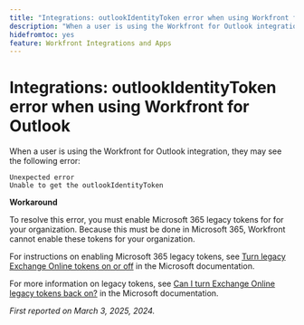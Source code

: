 ```yaml
---
title: "Integrations: outlookIdentityToken error when using Workfront for Outlook"
description: "When a user is using the Workfront for Outlook integration, they may see an error."
hidefromtoc: yes
feature: Workfront Integrations and Apps
---
```


# Integrations: outlookIdentityToken error when using Workfront for Outlook

When a user is using the Workfront for Outlook integration, they may see the following error:

```
Unexpected error
Unable to get the outlookIdentityToken
```

**Workaround**


To resolve this error, you must enable Microsoft 365 legacy tokens for for your organization. Because this must be done in Microsoft 365, Workfront cannot enable these tokens for your organization.

For instructions on enabling Microsoft 365 legacy tokens, see [Turn legacy Exchange Online tokens on or off](https://learn.microsoft.com/en-us/office/dev/add-ins/outlook/turn-exchange-tokens-on-off) in the Microsoft documentation.

For more information on legacy tokens, see [Can I turn Exchange Online legacy tokens back on?](https://learn.microsoft.com/en-us/office/dev/add-ins/outlook/faq-nested-app-auth-outlook-legacy-tokens#can-i-turn-exchange-online-legacy-tokens-back-on) in the Microsoft documentation.


_First reported on March 3, 2025, 2024._
